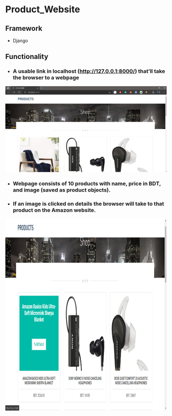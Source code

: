 # Product_Website

## Framework
- Django

## Functionality

- ### A usable link in localhost (http://127.0.0.1:8000/) that’ll take the browser to a webpage
<p align="center">
  <img src="https://github.com/sharmin6630/Product_Website/blob/master/snapshot/home.png" title="Menu option">
</p>

- ### Webpage consists of 10 products with name, price in BDT, and image (saved as product objects).

- ### If an image is clicked on details the browser will take to that product on the Amazon website.
<p align="center">
  <img src="https://github.com/sharmin6630/Product_Website/blob/master/snapshot/details.png" width="700" height="600" title="Menu option">
</p>
